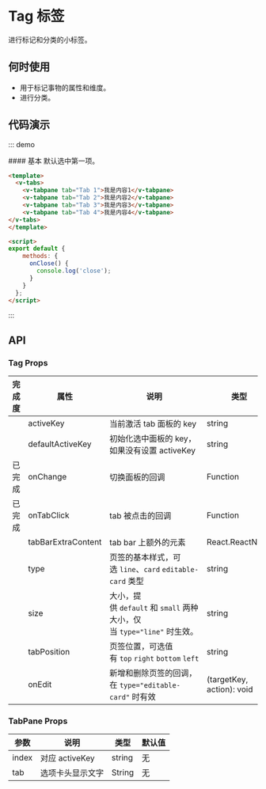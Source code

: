 # Tag 标签

进行标记和分类的小标签。

## 何时使用

- 用于标记事物的属性和维度。
- 进行分类。

## 代码演示

::: demo
<summary>
  #### 基本
  默认选中第一项。
</summary>

```html
<template>
  <v-tabs>
    <v-tabpane tab="Tab 1">我是内容1</v-tabpane>
    <v-tabpane tab="Tab 2">我是内容2</v-tabpane>
    <v-tabpane tab="Tab 3">我是内容3</v-tabpane>
    <v-tabpane tab="Tab 4">我是内容4</v-tabpane>
</v-tabs>
</template>

<script>
export default {
    methods: {
      onClose() {
        console.log('close');
      }
    }
  };
</script>
```
:::



## API

### Tag Props

| 完成度  | 属性                | 说明                                       | 类型                        | 默认值       |
| :--- | ------------------ | ---------------------------------------- | ------------------------- | :-------- |
|      | activeKey          | 当前激活 tab 面板的 key                         | string                    | 无         |
|      | defaultActiveKey   | 初始化选中面板的 key，如果没有设置 activeKey            | string                    | 第一个面板     |
| 已完成  | onChange           | 切换面板的回调                                  | Function                  | 无         |
| 已完成  | onTabClick         | tab 被点击的回调                               | Function                  | 无         |
|      | tabBarExtraContent | tab bar 上额外的元素                           | React.ReactNode           | 无         |
|      | type               | 页签的基本样式，可选 `line`、`card` `editable-card` 类型 | string                    | 'line'    |
|      | size               | 大小，提供 `default` 和 `small` 两种大小，仅当 `type="line"` 时生效。 | string                    | 'default' |
|      | tabPosition        | 页签位置，可选值有 `top` `right` `bottom` `left`  | string                    | 'top'     |
|      | onEdit             | 新增和删除页签的回调，在 `type="editable-card"` 时有效  | (targetKey, action): void | 无         |

### TabPane Props

| 参数   | 说明           | 类型     | 默认值  |
| ---- | ------------ | ------ | ---- |
| index  | 对应 activeKey | string | 无    |
| tab  | 选项卡头显示文字     | String | 无    |
